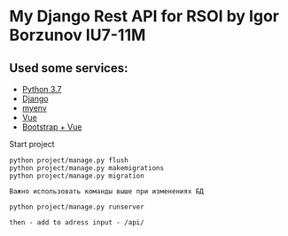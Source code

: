 # My Django Rest API for RSOI by Igor Borzunov IU7-11M

## Used some services:
* [Python 3.7](https://www.python.org/download/releases/3.0/)
* [Django](http://www.django-rest-framework.org)
* [myenv](https://pypi.org/project/myenv/)
* [Vue](https://vuejs.org)
* [Bootstrap + Vue](https://bootstrap-vue.js.org)




Start project  

```
python project/manage.py flush
python project/manage.py makemigrations
python project/manage.py migration

Важно использовать команды выше при изменениях БД

python project/manage.py runserver

then - add to adress input - /api/ 
```
